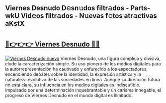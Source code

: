 ## Viernes Desnudo D𝚎sn𝚞dos filtr𝚊dos - Parts-wkU Vid𝚎os filtr𝚊dos - N𝚞evas f𝚘tos atr𝚊ctivas aKstX

# <h2><a href="http://mb94c4.tromn.icu/?c=Viernes+Desnudo">🔗👉👉👉 Viernes Desnudo 🔗🔗</a></h2>

[![Viernes Desnudo nuevo](https://i.imgur.com/pEAQMta.gif)](http://mb94c4.tromn.icu/?c=Viernes+Desnudo)
Viernes Desnudo, una figura compleja y divisiva, elude la caracterización simple. Su uso pionero de los medios digitales para la autorrepresentación ha cautivado y enfurecido a los espectadores, encendiendo debates sobre la identidad, la expresión artística y la naturaleza evolutiva de las sociedades en línea. Aunque su dirección futura no está clara, su influencia en los medios digitales es indiscutible. Impulsado por una determinación inquebrantable y un carisma innegable, el progreso de Viernes Desnudo en el mundo digital es ilimitado.
